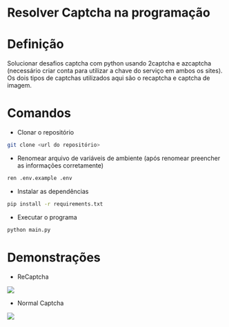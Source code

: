 # Resolver Captcha na programação

# Definição
Solucionar desafios captcha com python usando 2captcha e azcaptcha (necessário criar conta para utilizar a chave do serviço em ambos os sites). Os dois tipos de captchas utilizados aqui são o recaptcha e captcha de imagem.

# Comandos
- Clonar o repositório
```bash
git clone <url do repositório>
```

- Renomear arquivo de variáveis de ambiente (após renomear preencher as informações corretamente)
```bash
ren .env.example .env
```

- Instalar as dependências
```bash
pip install -r requirements.txt
```

- Executar o programa
```bash
python main.py
```

# Demonstrações
- ReCaptcha

<span>
    <img src="https://user-images.githubusercontent.com/85804895/199561838-f00fed4f-f2c0-438a-a120-1078e608df61.gif">
</span>

- Normal Captcha

<span>
    <img src="https://user-images.githubusercontent.com/85804895/199561809-c8dc2e79-2470-45f5-bbc8-099cc4769a50.gif">
</span>
